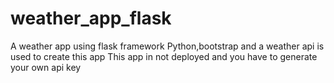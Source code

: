 # weather_app_flask
A weather app using flask framework
Python,bootstrap and a weather api is used to create this app
This app in not deployed and you have to generate your own api key
